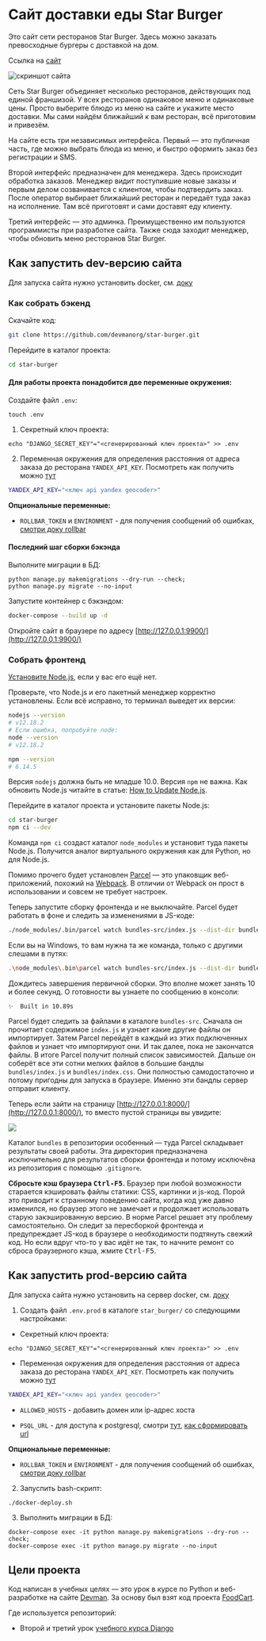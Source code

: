 # Сайт доставки еды Star Burger

Это сайт сети ресторанов Star Burger. Здесь можно заказать превосходные бургеры с доставкой на дом.

Ссылка на [сайт](https://wishl.ru/)

![скриншот сайта](https://dvmn.org/filer/canonical/1594651635/686/)


Сеть Star Burger объединяет несколько ресторанов, действующих под единой франшизой. У всех ресторанов одинаковое меню и одинаковые цены. Просто выберите блюдо из меню на сайте и укажите место доставки. Мы сами найдём ближайший к вам ресторан, всё приготовим и привезём.

На сайте есть три независимых интерфейса. Первый — это публичная часть, где можно выбрать блюда из меню, и быстро оформить заказ без регистрации и SMS.

Второй интерфейс предназначен для менеджера. Здесь происходит обработка заказов. Менеджер видит поступившие новые заказы и первым делом созванивается с клиентом, чтобы подтвердить заказ. После оператор выбирает ближайший ресторан и передаёт туда заказ на исполнение. Там всё приготовят и сами доставят еду клиенту.

Третий интерфейс — это админка. Преимущественно им пользуются программисты при разработке сайта. Также сюда заходит менеджер, чтобы обновить меню ресторанов Star Burger.

## Как запустить dev-версию сайта

Для запуска сайта нужно установить docker, см. [доку](https://docs.docker.com/engine/install/)


### Как собрать бэкенд

Скачайте код:
```sh
git clone https://github.com/devmanorg/star-burger.git
```

Перейдите в каталог проекта:
```sh
cd star-burger
```

#### Для работы проекта понадобится две переменные окружения:

Создайте файл `.env`:

```
touch .env
```

1. Секретный ключ проекта:

```
echo "DJANGO_SECRET_KEY"="<сгенерированный ключ проекта>" >> .env
```

2. Переменная окружения для определения расстояния от адреса заказа до ресторана `YANDEX_API_KEY`. Посмотреть как получить можно [тут](https://dvmn.org/encyclopedia/api-docs/yandex-geocoder-api/)

```sh
YANDEX_API_KEY="<ключ api yandex geocoder>"
```

**Опциональные переменные:**

- `ROLLBAR_TOKEN` и `ENVIRONMENT` - для получения сообщений об ошибках, [смотри доку rollbar](https://docs.rollbar.com/docs/django)

#### Последний шаг сборки бэкэнда

Выполните миграции в БД:
```shell
python manage.py makemigrations --dry-run --check;
python manage.py migrate --no-input
```

Запустите контейнер с бэкэндом:

```sh
docker-compose --build up -d
```

Откройте сайт в браузере по адресу [http://127.0.0.1:9900/](http://127.0.0.1:9900/)
### Собрать фронтенд

[Установите Node.js](https://nodejs.org/en/), если у вас его ещё нет.

Проверьте, что Node.js и его пакетный менеджер корректно установлены. Если всё исправно, то терминал выведет их версии:

```sh
nodejs --version
# v12.18.2
# Если ошибка, попробуйте node:
node --version
# v12.18.2

npm --version
# 6.14.5
```

Версия `nodejs` должна быть не младше 10.0. Версия `npm` не важна. Как обновить Node.js читайте в статье: [How to Update Node.js](https://phoenixnap.com/kb/update-node-js-version).

Перейдите в каталог проекта и установите пакеты Node.js:

```sh
cd star-burger
npm ci --dev
```

Команда `npm ci` создаст каталог `node_modules` и установит туда пакеты Node.js. Получится аналог виртуального окружения как для Python, но для Node.js.

Помимо прочего будет установлен [Parcel](https://parceljs.org/) — это упаковщик веб-приложений, похожий на [Webpack](https://webpack.js.org/). В отличии от Webpack он прост в использовании и совсем не требует настроек.

Теперь запустите сборку фронтенда и не выключайте. Parcel будет работать в фоне и следить за изменениями в JS-коде:

```sh
./node_modules/.bin/parcel watch bundles-src/index.js --dist-dir bundles --public-url="./"
```

Если вы на Windows, то вам нужна та же команда, только с другими слешами в путях:

```sh
.\node_modules\.bin\parcel watch bundles-src/index.js --dist-dir bundles --public-url="./"
```

Дождитесь завершения первичной сборки. Это вполне может занять 10 и более секунд. О готовности вы узнаете по сообщению в консоли:

```
✨  Built in 10.89s
```

Parcel будет следить за файлами в каталоге `bundles-src`. Сначала он прочитает содержимое `index.js` и узнает какие другие файлы он импортирует. Затем Parcel перейдёт в каждый из этих подключенных файлов и узнает что импортируют они. И так далее, пока не закончатся файлы. В итоге Parcel получит полный список зависимостей. Дальше он соберёт все эти сотни мелких файлов в большие бандлы `bundles/index.js` и `bundles/index.css`. Они полностью самодостаточно и потому пригодны для запуска в браузере. Именно эти бандлы сервер отправит клиенту.

Теперь если зайти на страницу  [http://127.0.0.1:8000/](http://127.0.0.1:8000/), то вместо пустой страницы вы увидите:

![](https://dvmn.org/filer/canonical/1594651900/687/)

Каталог `bundles` в репозитории особенный — туда Parcel складывает результаты своей работы. Эта директория предназначена исключительно для результатов сборки фронтенда и потому исключёна из репозитория с помощью `.gitignore`.

**Сбросьте кэш браузера <kbd>Ctrl-F5</kbd>.** Браузер при любой возможности старается кэшировать файлы статики: CSS, картинки и js-код. Порой это приводит к странному поведению сайта, когда код уже давно изменился, но браузер этого не замечает и продолжает использовать старую закэшированную версию. В норме Parcel решает эту проблему самостоятельно. Он следит за пересборкой фронтенда и предупреждает JS-код в браузере о необходимости подтянуть свежий код. Но если вдруг что-то у вас идёт не так, то начните ремонт со сброса браузерного кэша, жмите <kbd>Ctrl-F5</kbd>.


## Как запустить prod-версию сайта

Для запуска сайта нужно установить на сервер docker, см. [доку](https://docs.docker.com/engine/install/)

1. Создать файл `.env.prod` в каталоге `star_burger/` со следующими настройками:

- Секретный ключ проекта:

```
echo "DJANGO_SECRET_KEY"="<сгенерированный ключ проекта>" >> .env
```

- Переменная окружения для определения расстояния от адреса заказа до ресторана `YANDEX_API_KEY`. Посмотреть как получить можно [тут](https://dvmn.org/encyclopedia/api-docs/yandex-geocoder-api/)

```sh
YANDEX_API_KEY="<ключ api yandex geocoder>"
```

- `ALLOWED_HOSTS` - добавить домен или ip-адрес хоста

- `PSQL_URL` - для доступа к postgresql, cмотри [тут](https://www.digitalocean.com/community/tutorials/how-to-use-postgresql-with-your-django-application-on-ubuntu-14-04), [как сформировать url](https://github.com/jazzband/dj-database-url#url-schema)

**Опциональные переменные:**

- `ROLLBAR_TOKEN` и `ENVIRONMENT` - для получения сообщений об ошибках, [смотри доку rollbar](https://docs.rollbar.com/docs/django)

2. Запуспить bash-скрипт:

```
./docker-deploy.sh
```

3. Выполнить миграции в БД:

```shell
docker-compose exec -it python manage.py makemigrations --dry-run --check;
docker-compose exec -it python manage.py migrate --no-input
```

## Цели проекта

Код написан в учебных целях — это урок в курсе по Python и веб-разработке на сайте [Devman](https://dvmn.org). За основу был взят код проекта [FoodCart](https://github.com/Saibharath79/FoodCart).

Где используется репозиторий:

- Второй и третий урок [учебного курса Django](https://dvmn.org/modules/django/)
